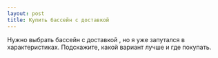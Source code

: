 ```yaml
---
layout: post 
title: Купить бассейн с доставкой 
--- 
```

Нужно выбрать бассейн с доставкой , но я уже запутался в характеристиках. Подскажите, какой вариант лучше и где покупать.